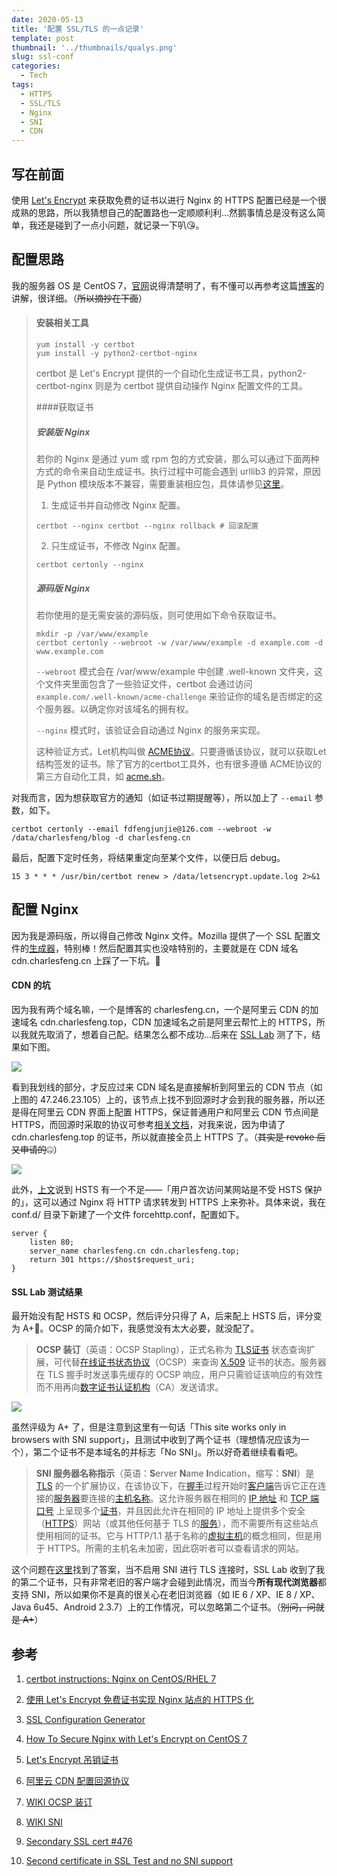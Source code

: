 ```yaml
---
date: 2020-05-13
title: '配置 SSL/TLS 的一点记录'
template: post
thumbnail: '../thumbnails/qualys.png'
slug: ssl-conf
categories:
  - Tech
tags:
  - HTTPS
  - SSL/TLS
  - Nginx
  - SNI
  - CDN
---
```


## 写在前面

使用 [Let's Encrypt](https://letsencrypt.org/zh-cn/) 来获取免费的证书以进行 Nginx 的 HTTPS 配置已经是一个很成熟的思路，所以我猜想自己的配置路也一定顺顺利利...然鹅事情总是没有这么简单，我还是碰到了一点小问题，就记录一下叭😘。

## 配置思路

我的服务器 OS 是 CentOS 7，[官网](https://certbot.eff.org/lets-encrypt/centosrhel7-nginx.html)说得清楚明了，有不懂可以再参考这篇[博客](https://pylixm.cc/posts/2019-08-12-letencrypt.html)的讲解，很详细。（~~所以摘抄在下面~~）

>#### 安装相关工具
>
>```shell
>yum install -y certbot 
>yum install -y python2-certbot-nginx
>```
>
>certbot 是 Let's Encrypt 提供的一个自动化生成证书工具，python2-certbot-nginx 则是为 certbot 提供自动操作 Nginx 配置文件的工具。
>
>####获取证书
>
>##### 安装版 Nginx
>
>若你的 Nginx 是通过 yum 或 rpm 包的方式安装，那么可以通过下面两种方式的命令来自动生成证书。执行过程中可能会遇到 urllib3 的异常，原因是 Python 模块版本不兼容，需要重装相应包，具体请参见[这里](https://pylixm.cc/posts/2019-08-12-letencrypt.html#%E7%94%9F%E6%88%90%E8%AF%81%E4%B9%A6)。
>
>1. 生成证书并自动修改 Nginx 配置。
>
>```shell
>certbot --nginx certbot --nginx rollback # 回滚配置
>```
>
>2. 只生成证书，不修改 Nginx 配置。
>
>```shell
>certbot certonly --nginx
>```
>
>##### 源码版 Nginx
>
>若你使用的是无需安装的源码版，则可使用如下命令获取证书。
>
>```shell
>mkdir -p /var/www/example
>certbot certonly --webroot -w /var/www/example -d example.com -d www.example.com
>```
>
>`--webroot` 模式会在 /var/www/example 中创建 .well-known 文件夹，这个文件夹里面包含了一些验证文件，certbot 会通过访问 `example.com/.well-known/acme-challenge` 来验证你的域名是否绑定的这个服务器。以确定你对该域名的拥有权。
>
>`--nginx` 模式时，该验证会自动通过 Nginx 的服务来实现。
>
>这种验证方式，Let机构叫做 [ACME协议](https://link.jianshu.com/?t=https://ietf-wg-acme.github.io/acme/)。只要遵循该协议，就可以获取Let结构签发的证书。除了官方的certbot工具外，也有很多遵循 ACME协议的第三方自动化工具，如 [acme.sh](https://github.com/Neilpang/acme.sh)。

对我而言，因为想获取官方的通知（如证书过期提醒等），所以加上了 `--email` 参数，如下。

```shell
certbot certonly --email fdfengjunjie@126.com --webroot -w /data/charlesfeng/blog -d charlesfeng.cn
```

最后，配置下定时任务，将结果重定向至某个文件，以便日后 debug。

```shell
15 3 * * * /usr/bin/certbot renew > /data/letsencrypt.update.log 2>&1
```

## 配置 Nginx

因为我是源码版，所以得自己修改 Nginx 文件。Mozilla 提供了一个 SSL 配置文件的[生成器](https://ssl-config.mozilla.org/#server=nginx&version=1.12.2&config=intermediate&openssl=1.1.1d&guideline=5.4)，特别棒！然后配置其实也没啥特别的，主要就是在 CDN 域名 cdn.charlesfeng.cn 上踩了一下坑。🥶

#### CDN 的坑

因为我有两个域名嘛，一个是博客的 charlesfeng.cn，一个是阿里云 CDN 的加速域名 cdn.charlesfeng.top，CDN 加速域名之前是阿里云帮忙上的 HTTPS，所以我就先取消了，想着自己配。结果怎么都不成功...后来在 [SSL Lab](https://www.ssllabs.com/ssltest/) 测了下，结果如下图。

![](https://cdn.charlesfeng.top/images/2020-05-13-ssllab-cdn.jpg)

看到我划线的部分，才反应过来 CDN 域名是直接解析到阿里云的 CDN 节点（如上图的 47.246.23.105）上的，该节点上找不到回源时才会到我的服务器，所以还是得在阿里云 CDN 界面上配置 HTTPS，保证普通用户和阿里云 CDN 节点间是 HTTPS，而回源时采取的协议可参考[相关文档](https://help.aliyun.com/document_detail/34949.html)，对我来说，因为申请了 cdn.charlesfeng.top 的证书，所以就直接全员上 HTTPS 了。（~~其实是 revoke 后又申请的~~🤐）

![](https://cdn.charlesfeng.top/images/2020-05-13-arch.png)

此外，[上文](status-code-307-and-hsts)说到 HSTS 有一个不足——「用户首次访问某网站是不受 HSTS 保护的」，这可以通过 Nginx 将 HTTP 请求转发到 HTTPS 上来弥补。具体来说，我在 conf.d/ 目录下新建了一个文件 forcehttp.conf，配置如下。

```shell
server {
	listen 80;
	server_name charlesfeng.cn cdn.charlesfeng.top;
	return 301 https://$host$request_uri;
}
```

#### SSL Lab 测试结果

最开始没有配 HSTS 和 OCSP，然后评分只得了 A，后来配上 HSTS 后，评分变为 A+🥳。OCSP 的简介如下，我感觉没有太大必要，就没配了。

>**OCSP 装订**（英语：OCSP Stapling），正式名称为 [TLS](https://zh.wikipedia.org/wiki/傳輸層安全協議)[证书](https://zh.wikipedia.org/wiki/数字证书) 状态查询扩展，可代替[在线证书状态协议](https://zh.wikipedia.org/wiki/在线证书状态协议)（OCSP）来查询 [X.509](https://zh.wikipedia.org/wiki/X.509) 证书的状态。服务器在 TLS 握手时发送事先缓存的 OCSP 响应，用户只需验证该响应的有效性而不用再向[数字证书认证机构](https://zh.wikipedia.org/wiki/数字证书认证机构)（CA）发送请求。

![](https://cdn.charlesfeng.top/images/2020-05-13-ssllab-domain.jpg)

虽然评级为 A+ 了，但是注意到这里有一句话「This site works only in browsers with SNI support」，且测试中收到了两个证书（理想情况应该为一个），第二个证书不是本域名的并标志「No SNI」。所以好奇着继续看看吧。

> **SNI 服务器名称指示**（英语：**S**erver **N**ame **I**ndication，缩写：**SNI**）是 [TLS](https://zh.wikipedia.org/wiki/TLS) 的一个扩展协议，在该协议下，在[握手](https://zh.wikipedia.org/wiki/握手_(技术))过程开始时[客户端](https://zh.wikipedia.org/wiki/客户端)告诉它正在连接的[服务器](https://zh.wikipedia.org/wiki/服务器)要连接的[主机名称](https://zh.wikipedia.org/wiki/主機名稱)。这允许服务器在相同的 [IP 地址](https://zh.wikipedia.org/wiki/IP地址) 和 [TCP 端口号](https://zh.wikipedia.org/wiki/通訊埠) 上呈现多个[证书](https://zh.wikipedia.org/wiki/電子憑證)，并且因此允许在相同的 IP 地址上提供多个安全（[HTTPS](https://zh.wikipedia.org/wiki/超文本传输安全协议)）网站（或其他任何基于 TLS 的[服务](https://zh.wikipedia.org/wiki/服务器)），而不需要所有这些站点使用相同的证书。它与 HTTP/1.1 基于名称的[虚拟主机](https://zh.wikipedia.org/wiki/虚拟主机)的概念相同，但是用于 HTTPS。所需的主机名未加密，因此窃听者可以查看请求的网站。

这个问题在[这里](https://github.com/ssllabs/ssllabs-scan/issues/476#issuecomment-290305264)找到了答案，当不启用 SNI 进行 TLS 连接时，SSL Lab 收到了我的第二个证书，只有非常老旧的客户端才会碰到此情况，而当今**所有现代浏览器**都支持 SNI，所以如果你不是真的很关心在老旧浏览器（如 IE 6 / XP、IE 8 / XP、Java 6u45、Android 2.3.7）上的工作情况，可以忽略第二个证书。（~~别问，问就是 A+~~）

## 参考

1. [certbot instructions: Nginx on CentOS/RHEL 7](https://certbot.eff.org/lets-encrypt/centosrhel7-nginx.html)

2. [使用 Let's Encrypt 免费证书实现 Nginx 站点的 HTTPS 化](https://pylixm.cc/posts/2019-08-12-letencrypt.html)

3. [SSL Configuration Generator](https://ssl-config.mozilla.org/#server=nginx&version=1.12.2&config=intermediate&openssl=1.1.1d&guideline=5.4)

4. [How To Secure Nginx with Let's Encrypt on CentOS 7](https://www.digitalocean.com/community/tutorials/how-to-secure-nginx-with-let-s-encrypt-on-centos-7)

5. [Let's Encrypt 吊销证书](https://letsencrypt.org/zh-cn/docs/revoking/)

6. [阿里云 CDN 配置回源协议](https://help.aliyun.com/document_detail/34949.html)

7. [WIKI OCSP 装订](https://zh.wikipedia.org/wiki/OCSP%E8%A3%85%E8%AE%A2)

8. [WIKI SNI](https://zh.wikipedia.org/wiki/%E6%9C%8D%E5%8A%A1%E5%99%A8%E5%90%8D%E7%A7%B0%E6%8C%87%E7%A4%BA)

9. [Secondary SSL cert #476](https://github.com/ssllabs/ssllabs-scan/issues/476#issuecomment-290305264)

10. [Second certificate in SSL Test and no SNI support](https://community.letsencrypt.org/t/second-certificate-in-ssl-test-and-no-sni-support/115552/3)

